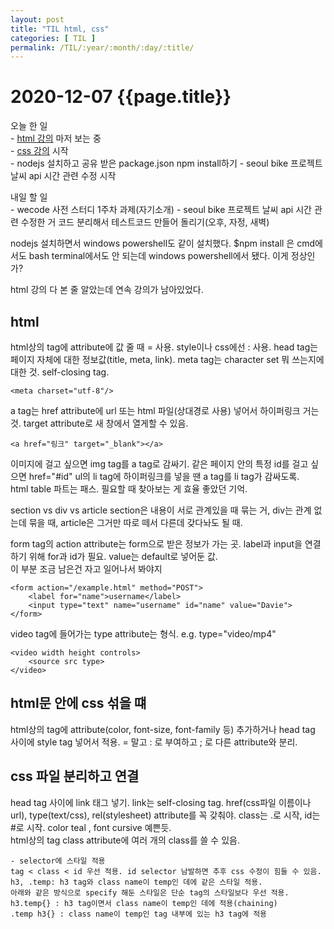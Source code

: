```yaml
---
layout: post
title: "TIL html, css"
categories: [ TIL ]
permalink: /TIL/:year/:month/:day/:title/
---
```


# 2020-12-07 {{page.title}}

오늘 한 일  
    - [html 강의](https://www.codecademy.com/learn/learn-html) 마저 보는 중  
    - [css 강의](https://www.codecademy.com/learn/learn-css) 시작    
    - nodejs 설치하고 공유 받은 package.json npm install하기
    - seoul bike 프로젝트 날씨 api 시간 관련 수정 시작  

내일 할 일  
    - wecode 사전 스터디 1주차 과제(자기소개)
    - seoul bike 프로젝트 날씨 api 시간 관련 수정한 거 코드 분리해서 테스트코드 만들어 돌리기(오후, 자정, 새벽)  

nodejs 설치하면서 windows powershell도 같이 설치했다. $npm install 은 cmd에서도 bash terminal에서도 안 되는데 windows powershell에서 됐다. 이게 정상인가?

html 강의 다 본 줄 알았는데 연속 강의가 남아있었다.
## html
html상의 tag에 attribute에 값 줄 때 = 사용. style이나 css에선 : 사용.
head tag는 페이지 자체에 대한 정보값(title, meta, link).
meta tag는 character set 뭐 쓰는지에 대한 것. self-closing tag.
```
<meta charset="utf-8"/>
```  
a tag는 href attribute에 url 또는 html 파일(상대경로 사용) 넣어서 하이퍼링크 거는 것. target attribute로 새 창에서 열게할 수 있음.
```
<a href="링크" target="_blank"></a>
```
이미지에 걸고 싶으면 img tag를 a tag로 감싸기. 같은 페이지 안의 특정 id를 걸고 싶으면 href="#id" ul의 li tag에 하이퍼링크를 넣을 땐 a tag를 li tag가 감싸도록.  
html table 파트는 패스. 필요할 때 찾아보는 게 효율 좋았던 기억.  

section vs div vs article
section은 내용이 서로 관계있을 때 묶는 거, div는 관계 없는데 묶을 때, article은 그거만 따로 떼서 다른데 갖다놔도 될 때.  

form tag의 action attribute는 form으로 받은 정보가 가는 곳. label과 input을 연결하기 위해 for과 id가 필요. value는 default로 넣어둔 값.  
이 부분 조금 남은건 자고 일어나서 봐야지  
```
<form action="/example.html" method="POST">
    <label for="name">username</label>
    <input type="text" name="username" id="name" value="Davie">
</form>
```
video tag에 들어가는 type attribute는 형식. e.g. type="video/mp4"
```
<video width height controls>
    <source src type>
</video>
```


## html문 안에 css 섞을 떄
html상의 tag에 attribute(color, font-size, font-family 등) 추가하거나 head tag 사이에 style tag 넣어서 적용. = 말고 : 로 부여하고 ; 로 다른 attribute와 분리.

## css 파일 분리하고 연결
head tag 사이에 link 태그 넣기. link는 self-closing tag. href(css파일 이름이나 url), type(text/css), rel(stylesheet) attribute를 꼭 갖춰야. class는 .로 시작, id는 #로 시작. color teal , font cursive 예쁜듯.  
html상의 tag class attribute에 여러 개의 class를 쓸 수 있음.  

    - selector에 스타일 적용
    tag < class < id 우선 적용. id selector 남발하면 추후 css 수정이 힘들 수 있음.  
    h3, .temp: h3 tag와 class name이 temp인 데에 같은 스타일 적용.  
    아래와 같은 방식으로 specify 해둔 스타일은 단순 tag의 스타일보다 우선 적용.  
    h3.temp{} : h3 tag이면서 class name이 temp인 데에 적용(chaining)  
    .temp h3{} : class name이 temp인 tag 내부에 있는 h3 tag에 적용  

